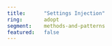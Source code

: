 ```yaml
---
title:      "Settings Injection"
ring:       adopt
segment:    methods-and-patterns
featured:   false
---
```

